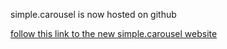 simple.carousel is now hosted on github

[follow this link to the new simple.carousel website](https://github.com/SSilence/simple.carousel)